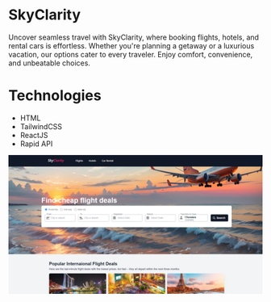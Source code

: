 # SkyClarity
Uncover seamless travel with SkyClarity, where booking flights, hotels, and rental cars is effortless. Whether you're planning a getaway or a luxurious vacation, our options cater to every traveler. Enjoy comfort, convenience, and unbeatable choices.

# Technologies

<ul>
<li>HTML</li>
<li>TailwindCSS</li>
<li>ReactJS</li>
<li>Rapid API</li>
</ul>


<img src="https://github.com/FishySenpai/Portfolio/blob/main/public/skyClarity.png?raw=true" alt="Sky Clarity Home" />
 
 

